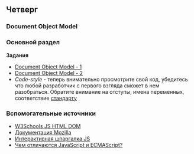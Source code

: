 ## Четверг


### Document Object Model

### Основной раздел


**Задания**
- [Document Object Model - 1](../../../../core-js-dom)
- [Document Object Model - 2](../../../../core-js-dom-more)
- _Code-style_ - теперь внимательно просмотрите свой код, убедитесь что любой разработчик с первого взгляда сможет в нем разобраться. Обратите внимание на отступы, имена переменных, соответствие [стандарту](https://github.com/leonidlebedev/javascript-airbnb)


### Вспомогательные источники

- [W3Schools JS HTML DOM](https://www.w3schools.com/js/js_htmldom.asp)
- [Документация Mozilla](https://developer.mozilla.org/ru/docs/Web/JavaScript)
- [Интерактивная шпаргалка JS](https://htmlcheatsheet.com/js)
- [Чем отличаются JavaScript и ECMAScript?](https://habr.com/ru/company/nixsolutions/blog/342904/)
